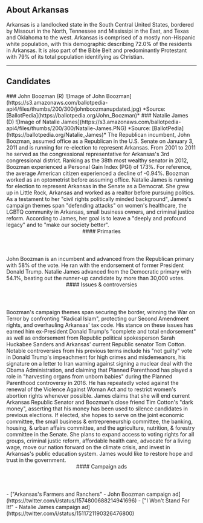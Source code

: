 ## About Arkansas
Arkansas is a landlocked state in the South Central United States, bordered by Missouri in the North, Tennessee and Mississipi in the East, and Texas and Oklahoma to the west. Arkansas is comprised of a mostly non-Hispanic white population, with this demographic describing 72.0% of the residents in Arkansas. It is also part of the Bible Belt and predominantly Protestant with 79% of its total population identifying as Christian. 


---

## Candidates

<Grid>
  <Box>
    ### John Boozman (R)
    ![Image of John Boozman](https://s3.amazonaws.com/ballotpedia-api4/files/thumbs/200/300/johnboozmanupdated.jpg)
    *Source: [BallotPedia](https://ballotpedia.org/John_Boozman)*
  </Box>
  <Box>
    ### Natalie James (D)
    ![Image of Natalie James](https://s3.amazonaws.com/ballotpedia-api4/files/thumbs/200/300/Natalie-James.PNG)
    *Source: [BallotPedia](https://ballotpedia.org/Natalie_James)*
  </Box>

  <Box>
    The Republican incumbent, John Boozman, assumed office as a Republican in the U.S. Senate on January 3, 2011 and is running for re-election to represent Arkansas.  From 2001 to 2011 he served as the congressional representative for Arkansas's 3rd congressional district. Ranking as the 38th most wealthy senator in 2012, Boozman experienced a Personal Gain Index (PGI) of 173%. For reference, the average American citizen experienced a decline of -0.94%. Boozman worked as an optometrist before assuming office.

  </Box>
  <Box>
    Natalie James is running for election to represent Arkansas in the Senate as a Democrat. She grew up in Little Rock, Arkansas and worked as a realtor before pursuing politics. As a testament to her "civil rights politically minded background", James's campaign themes span "defending attacks" on women's healthcare, the LGBTQ community in Arkansas, small business owners, and criminal justice reform. According to James, her goal is to leave a "deeply and profound legacy" and to "make our society better". 
  </Box>

  <Header>
    #### Primaries
  </Header>
  <Box>
    John Boozman is an incumbent and advanced from the Republican primary with 58% of the vote. He ran with the endorsement of former President Donald Trump.
  </Box>
  <Box>
    Natalie James advanced from the Democratic primary with 54.1%, beating out the runner-up candidate by more than 30,000 votes.
  </Box>

  <Header>
    #### Issues & controversies
  </Header>
  <WideBox>
    Boozman's campaign themes span securing the border, winning the War on Terror by confronting "Radical Islam", protecting our Second Amendment rights, and overhauling Arkansas' tax code. His stance on these issues has earned him ex-President Donald Trump's "complete and total endorsement" as well as endorsement from Republic political spokesperson Sarah Huckabee Sanders and Arkansas' current Republic senator Tom Cotton.  Notable controversies from his previous terms include his "not guilty" vote in Donald Trump's impeachment for high crimes and misdemeanors, his signature on a letter to Iran warning against signing a nuclear deal with the Obama Administration, and claiming that Planned Parenthood has played a role in "harvesting organs from unborn babies" during the Planned Parenthood controversy in 2016. He has repeatedly voted against the renewal of the Violence Against Woman Act and to restrict women's abortion rights whenever possible.
    James claims that she will end current Arkansas Republic Senator and Boozman's close friend Tim Cotton's "dark money", asserting that his money has been used to silence candidates in previous elections. If elected, she hopes to serve on the joint economic committee, the small business & entrepreneurship committee, the banking, housing, & urban affairs committee, and the agriculture, nutrition, & forestry committee in the Senate. She plans to expand access to voting rights for all groups, criminal justic reform, affordable health care, advocate for a living wage, move our nation forward on the climate crisis, and invest in Arkansas's public education system. James would like to restore hope and trust in the government.
  </WideBox>
 
  <Header>
    #### Campaign ads
  </Header>
  <Box>
    - ["Arkansas's Farmers and Ranchers" - John Boozman campaign ad](https://twitter.com/i/status/1574800688214941696)
  </Box>
  <Box>
    - ["I Won't Stand For It!" - Natalie James campaign ad](https://twitter.com/i/status/1511721190326476800)
  </Box>
</Grid>
